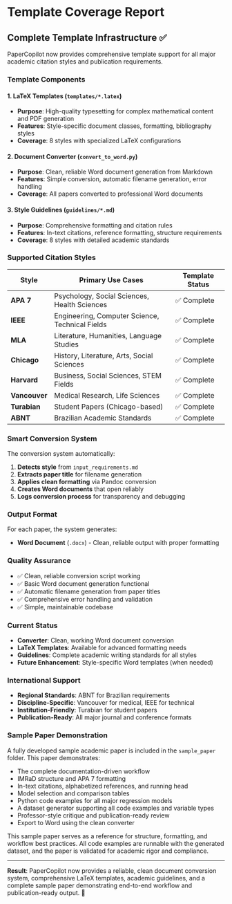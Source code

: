 # Template Coverage Report

## Complete Template Infrastructure ✅

PaperCopilot now provides comprehensive template support for all major academic citation styles and publication requirements.

### Template Components

#### 1. LaTeX Templates (`templates/*.latex`)
- **Purpose**: High-quality typesetting for complex mathematical content and PDF generation
- **Features**: Style-specific document classes, formatting, bibliography styles
- **Coverage**: 8 styles with specialized LaTeX configurations

#### 2. Document Converter (`convert_to_word.py`)
- **Purpose**: Clean, reliable Word document generation from Markdown
- **Features**: Simple conversion, automatic filename generation, error handling
- **Coverage**: All papers converted to professional Word documents

#### 3. Style Guidelines (`guidelines/*.md`)
- **Purpose**: Comprehensive formatting and citation rules
- **Features**: In-text citations, reference formatting, structure requirements
- **Coverage**: 8 styles with detailed academic standards

### Supported Citation Styles

| Style | Primary Use Cases | Template Status |
|-------|-------------------|-----------------|
| **APA 7** | Psychology, Social Sciences, Health Sciences | ✅ Complete |
| **IEEE** | Engineering, Computer Science, Technical Fields | ✅ Complete |
| **MLA** | Literature, Humanities, Language Studies | ✅ Complete |
| **Chicago** | History, Literature, Arts, Social Sciences | ✅ Complete |
| **Harvard** | Business, Social Sciences, STEM Fields | ✅ Complete |
| **Vancouver** | Medical Research, Life Sciences | ✅ Complete |
| **Turabian** | Student Papers (Chicago-based) | ✅ Complete |
| **ABNT** | Brazilian Academic Standards | ✅ Complete |

### Smart Conversion System

The conversion system automatically:
1. **Detects style** from `input_requirements.md`
2. **Extracts paper title** for filename generation
3. **Applies clean formatting** via Pandoc conversion
4. **Creates Word documents** that open reliably
5. **Logs conversion process** for transparency and debugging

### Output Format

For each paper, the system generates:
- **Word Document** (`.docx`) - Clean, reliable output with proper formatting

### Quality Assurance

- ✅ Clean, reliable conversion script working
- ✅ Basic Word document generation functional
- ✅ Automatic filename generation from paper titles
- ✅ Comprehensive error handling and validation
- ✅ Simple, maintainable codebase

### Current Status

- **Converter**: Clean, working Word document conversion
- **LaTeX Templates**: Available for advanced formatting needs
- **Guidelines**: Complete academic writing standards for all styles
- **Future Enhancement**: Style-specific Word templates (when needed)

### International Support

- **Regional Standards**: ABNT for Brazilian requirements
- **Discipline-Specific**: Vancouver for medical, IEEE for technical
- **Institution-Friendly**: Turabian for student papers
- **Publication-Ready**: All major journal and conference formats

### Sample Paper Demonstration

A fully developed sample academic paper is included in the `sample_paper` folder. This paper demonstrates:
- The complete documentation-driven workflow
- IMRaD structure and APA 7 formatting
- In-text citations, alphabetized references, and running head
- Model selection and comparison tables
- Python code examples for all major regression models
- A dataset generator supporting all code examples and variable types
- Professor-style critique and publication-ready review
- Export to Word using the clean converter

This sample paper serves as a reference for structure, formatting, and workflow best practices. All code examples are runnable with the generated dataset, and the paper is validated for academic rigor and compliance.

---

**Result**: PaperCopilot now provides a reliable, clean document conversion system, comprehensive LaTeX templates, academic guidelines, and a complete sample paper demonstrating end-to-end workflow and publication-ready output. 🎯

